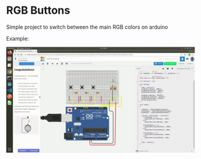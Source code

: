 # RGB Buttons
Simple project to switch between the main RGB colors on arduino

Example:

![GitHub Logo](/example/rgb.gif)
